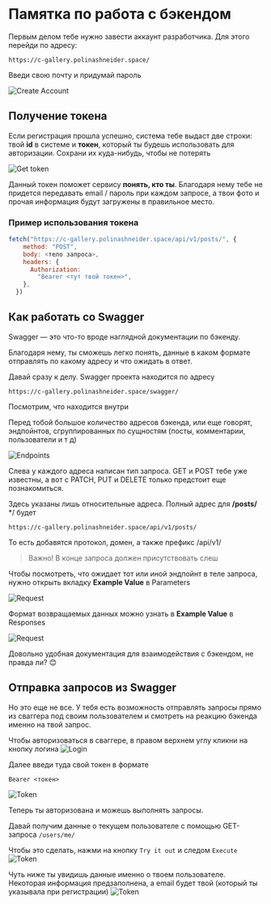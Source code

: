 # Памятка по работа с бэкендом

Первым делом тебе нужно завести аккаунт разработчика. Для этого перейди по адресу:

```
https://c-gallery.polinashneider.space/
```

Введи свою почту и придумай пароль

![Create Account](./assets/Screenshot%202022-12-10%20at%2010.33.26.png)

## Получение токена

Если регистрация прошла успешно, система тебе выдаст две строки: твой **id** в системе и **токен**, который ты будешь использовать для авторизации. Сохрани их куда-нибудь, чтобы не потерять

![Get token](./assets/Create%20dev%20account%202022-12-10%2010-43-38.png)

Данный токен поможет сервису **понять, кто ты**. Благодаря нему тебе не придется передавать email / пароль при каждом запросе, а твои фото и прочая информация будут загружены в правильное место.

### Пример использования токена

```javascript
fetch("https://c-gallery.polinashneider.space/api/v1/posts/", {
    method: "POST",
    body: <тело запроса>,
    headers: {
      Authorization:
        "Bearer <тут твой токен>",
    },
  })
```

## Как работать со Swagger

Swagger — это что-то вроде наглядной документации по бэкенду.

Благодаря нему, ты сможешь легко понять, данные в каком формате отправлять по какому адресу и что ожидать в ответ.

Давай сразу к делу. Swagger проекта находится по адресу

```
https://c-gallery.polinashneider.space/swagger/
```

Посмотрим, что находится внутри

Перед тобой большое количество адресов бэкенда, или еще говорят, эндпойнтов, сгруппированных по сущностям (посты, комментарии, пользователи и т д)

![Endpoints](./assets/Screenshot%202022-12-10%20at%2012.58.57.png)

Слева у каждого адреса написан тип запроса. GET и POST тебе уже известны, а вот с PATCH, PUT и DELETE только предстоит еще познакомиться.

Здесь указаны лишь относительные адреса. Полный адрес для **/posts/** \*/ будет

```
https://c-gallery.polinashneider.space/api/v1/posts/
```

То есть добавятся протокол, домен, а также префикс /api/v1/

> Важно! В конце запроса должен присутствовать слеш

Чтобы посмотреть, что ожидает тот или иной эндпойнт в теле запроса, нужно открыть вкладку **Example Value** в Parameters

![Request](./assets/Screenshot%202022-12-10%20at%2012.57.48.png)

Формат возвращаемых данных можно узнать в **Example Value** в Responses

![Request](./assets/Screenshot%202022-12-10%20at%2012.58.01.png)

Довольно удобная документация для взаимодействия с бэкендом, не правда ли? 😊

## Отправка запросов из Swagger

Но это еще не все. У тебя есть возможность отправлять запросы прямо из сваггера под своим пользователем и смотреть на реакцию бэкенда именно на твой запрос.

Чтобы авторизоваться в сваггере, в правом верхнем углу кликни на кнопку логина
![Login](./assets/CGallery%20Project%20API%202022-12-10%2013-20-06.png)

Далее введи туда свой токен в формате

```
Bearer <токен>
```

![Token](./assets/CGallery%20Project%20API%202022-12-10%2013-20-47.png)

Теперь ты авторизована и можешь выполнять запросы.

Давай получим данные о текущем пользователе с помощью GET-запроса `/users/me/`

Чтобы это сделать, нажми на кнопку `Try it out` и следом `Execute`
![Token](./assets/CGallery%20Project%20API%202022-12-10%2013-21-31.png)

Чуть ниже ты увидишь данные именно о твоем пользователе. Некоторая информация предзаполнена, а email будет твой (который ты указывала при регистрации)
![Token](./assets/CGallery%20Project%20API%202022-12-10%2013-22-13.png)
